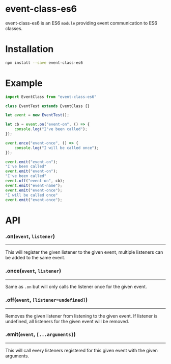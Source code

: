event-class-es6
===============

event-class-es6 is an ES6 ``` module ``` providing event communication to ES6 classes.

Installation
============

```sh
npm install --save event-class-es6
```

Example
=======

```javascript
import EventClass from "event-class-es6"

class EventTest extends EventClass {}

let event = new EventTest();

let cb = event.on("event-on", () => {
    console.log("I've been called");
});

event.once("event-once", () => {
    console.log("I will be called once");
});
```
```javascript
event.emit("event-on");
"I've been called"
event.emit("event-on");
"I've been called"
event.off("event-on", cb);
event.emit("event-name");
event.emit("event-once");
"I will be called once"
event.emit("event-once");

```

API
===

### .on(```event```, ```listener```)
---

This will register the given listener to the given event, multiple listeners can be added to the same event.

### .once(```event```, ```listener```)
---

Same as ```.on``` but will only calls the listener once for the given event.

### .off(```event```, ```[listener=undefined]```)
---

Removes the given listener from listening to the given event.
If listener is undefined, all listeners for the given event will be removed.

### .emit(```event```, ```[...arguments]```)
---

This will call every listeners registered for this given event with the given arguments.
